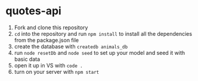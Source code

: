 # quotes-api

1. Fork and clone this repository
2. `cd` into the repository and run `npm install` to install all the dependencies from the package.json file
3. create the database with `createdb animals_db`
4. run `node resetDb` and `node seed` to set up your model and seed it with basic data 
5. open it up in VS with `code .`
6. turn on your server with `npm start`
